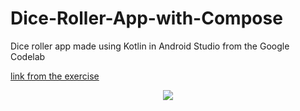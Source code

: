 # Dice-Roller-App-with-Compose
Dice roller app made using Kotlin in Android Studio from the Google Codelab

[link from the exercise](https://developer.android.com/courses/pathways/android-basics-compose-unit-2-pathway-2?hl=pt-br#codelab-https://developer.android.com/codelabs/basic-android-kotlin-compose-button-click-practice-problem)

<p align="center">
  <img src="https://developer.android.com/static/codelabs/basic-android-kotlin-compose-build-a-dice-roller-app/img/a6eae63cee5345f0_856.png?hl=pt-br"/>
</p>

